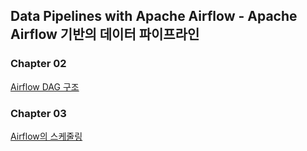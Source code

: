 ## Data Pipelines with Apache Airflow - Apache Airflow 기반의 데이터 파이프라인 

### Chapter 02
[Airflow DAG 구조](https://github.com/minji-engineering-lab/airflow-study/blob/master/chapter_02/airflow_dag_%EC%8B%A4%ED%96%89%ED%95%98%EA%B8%B0.md)

### Chapter 03 
[Airflow의 스케줄링]()
